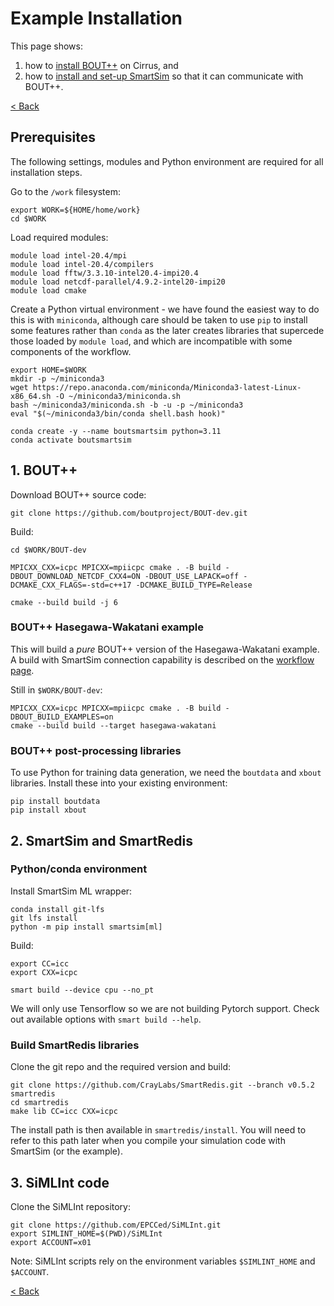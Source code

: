 # Example Installation

This page shows:

1. how to [install BOUT++](./example-installation.md#1-bout) on Cirrus, and
2. how to [install and set-up SmartSim](./example-installation.md#2-smartsim-with-bout) so that it can communicate with BOUT++.

[< Back](./)

## Prerequisites

The following settings, modules and Python environment are required for all installation steps.

Go to the `/work` filesystem:

```shell
export WORK=${HOME/home/work}
cd $WORK
```

Load required modules:

```shell
module load intel-20.4/mpi
module load intel-20.4/compilers
module load fftw/3.3.10-intel20.4-impi20.4
module load netcdf-parallel/4.9.2-intel20-impi20
module load cmake
```

Create a Python virtual environment - we have found the easiest way to do this is with `miniconda`, although care should be taken to use `pip` to install some features rather than `conda` as the later creates libraries that supercede those loaded by `module load`, and which are incompatible with some components of the workflow.

```shell
export HOME=$WORK
mkdir -p ~/miniconda3
wget https://repo.anaconda.com/miniconda/Miniconda3-latest-Linux-x86_64.sh -O ~/miniconda3/miniconda.sh
bash ~/miniconda3/miniconda.sh -b -u -p ~/miniconda3
eval "$(~/miniconda3/bin/conda shell.bash hook)"

conda create -y --name boutsmartsim python=3.11
conda activate boutsmartsim
```

## 1. BOUT++

Download BOUT++ source code:

```shell
git clone https://github.com/boutproject/BOUT-dev.git
```

Build:

```shell
cd $WORK/BOUT-dev

MPICXX_CXX=icpc MPICXX=mpiicpc cmake . -B build -DBOUT_DOWNLOAD_NETCDF_CXX4=ON -DBOUT_USE_LAPACK=off -DCMAKE_CXX_FLAGS=-std=c++17 -DCMAKE_BUILD_TYPE=Release

cmake --build build -j 6
```

### BOUT++ Hasegawa-Wakatani example

This will build a *pure* BOUT++ version of the Hasegawa-Wakatani example. A build with SmartSim connection capability is described on the [workflow page](./workflow.md#compile-hasegawa-wakatani-with-smartredis).

Still in `$WORK/BOUT-dev`:

```shell
MPICXX_CXX=icpc MPICXX=mpiicpc cmake . -B build -DBOUT_BUILD_EXAMPLES=on
cmake --build build --target hasegawa-wakatani
```

### BOUT++ post-processing libraries

To use Python for training data generation, we need the `boutdata` and `xbout` libraries. Install these into your existing environment:

```shell
pip install boutdata
pip install xbout
```

## 2. SmartSim and SmartRedis

### Python/conda environment

Install SmartSim ML wrapper:

```shell
conda install git-lfs
git lfs install
python -m pip install smartsim[ml]
```

Build:

```shell
export CC=icc
export CXX=icpc

smart build --device cpu --no_pt
```

We will only use Tensorflow so we are not building Pytorch support. Check out available options with `smart build --help`.

### Build SmartRedis libraries

Clone the git repo and the required version and build:

```shell
git clone https://github.com/CrayLabs/SmartRedis.git --branch v0.5.2 smartredis
cd smartredis
make lib CC=icc CXX=icpc
```

The install path is then available in `smartredis/install`. You will need to refer to this path later when you compile your simulation code with SmartSim (or the example).

## 3. SiMLInt code

Clone the SiMLInt repository:

```shell
git clone https://github.com/EPCCed/SiMLInt.git
export SIMLINT_HOME=$(PWD)/SiMLInt
export ACCOUNT=x01
```

Note: SiMLInt scripts rely on the environment variables `$SIMLINT_HOME` and `$ACCOUNT`.

[< Back](./)
